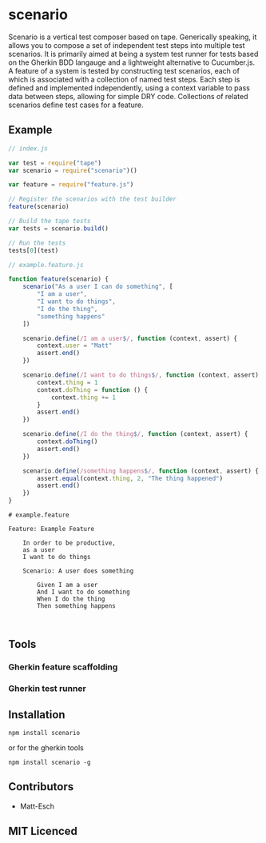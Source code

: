 # scenario

<!-- [![browser support][5]][6] -->

<!-- [![build status][1]][2] [![NPM version][7]][8] [![dependency status][3]][4] -->

Scenario is a vertical test composer based on tape. Generically speaking, it allows you to compose a set of independent test steps into multiple test scenarios. It is primarily aimed at being a system test runner for tests based on the Gherkin BDD langauge and a lightweight alternative to Cucumber.js. A feature of a system is tested by constructing test scenarios, each of which is
associated with a collection of named test steps. Each step is defined and implemented independently, using a context variable to pass data between steps, allowing for simple DRY code. Collections of related scenarios define test cases
for a feature.

## Example

```js
// index.js

var test = require("tape")
var scenario = require("scenario")()

var feature = require("feature.js")

// Register the scenarios with the test builder
feature(scenario)

// Build the tape tests
var tests = scenario.build()

// Run the tests
tests[0](test)
```

```js
// example.feature.js

function feature(scenario) {
    scenario("As a user I can do something", [
        "I am a user",
        "I want to do things",
        "I do the thing",
        "something happens"
    ])

    scenario.define(/I am a user$/, function (context, assert) {
        context.user = "Matt"
        assert.end()
    })

    scenario.define(/I want to do things$/, function (context, assert) {
        context.thing = 1
        context.doThing = function () {
            context.thing += 1
        }
        assert.end()
    })

    scenario.define(/I do the thing$/, function (context, assert) {
        context.doThing()
        assert.end()
    })

    scenario.define(/something happens$/, function (context, assert) {
        assert.equal(context.thing, 2, "The thing happened")
        assert.end()
    })
}
```

```gherkin
# example.feature

Feature: Example Feature

    In order to be productive,
    as a user
    I want to do things

    Scenario: A user does something

        Given I am a user
        And I want to do something
        When I do the thing
        Then something happens
    
    
```

## Tools

### Gherkin feature scaffolding

### Gherkin test runner

## Installation

`npm install scenario`

or for the gherkin tools

`npm install scenario -g`

## Contributors

 - Matt-Esch

## MIT Licenced

  [1]: https://secure.travis-ci.org/Colingo/scenario.png
  [2]: https://travis-ci.org/Colingo/scenario
  [3]: https://david-dm.org/Colingo/scenario.png
  [4]: https://david-dm.org/Colingo/scenario
  [5]: https://ci.testling.com/Colingo/scenario.png
  [6]: https://ci.testling.com/Colingo/scenario
  [7]: https://badge.fury.io/js/scenario.png
  [8]: https://badge.fury.io/js/scenario
